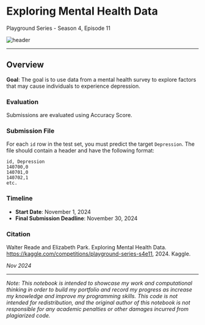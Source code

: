 # Exploring Mental Health Data

Playground Series - Season 4, Episode 11

![header](https://github.com/user-attachments/assets/91765ddf-c671-499c-814a-f3fe300fe1cf)

***

## Overview

**Goal**: The goal is to use data from a mental health survey to explore factors that may cause individuals to experience depression.

### Evaluation

Submissions are evaluated using Accuracy Score.

### Submission File

For each `id` row in the test set, you must predict the target `Depression`. The file should contain a header and have the following format:

```
id, Depression
140700,0
140701,0
140702,1
etc.
```

### Timeline

- **Start Date**: November 1, 2024
- **Final Submission Deadline**: November 30, 2024

### Citation

Walter Reade and Elizabeth Park. Exploring Mental Health Data. https://kaggle.com/competitions/playground-series-s4e11, 2024. Kaggle.

_Nov 2024_

***

_Note: This notebook is intended to showcase my work and computational thinking in order to build my portfolio and record my progress as increase my knowledge and improve my programming skills. This code is not intended for redistribution, and the original author of this notebook is not responsible for any academic penalties or other damages incurred from plagiarized code._
